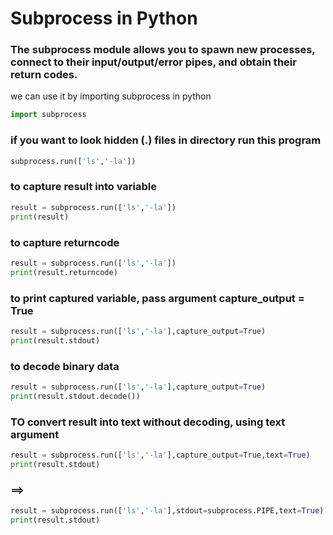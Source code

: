 # Subprocess in Python

### The subprocess module allows you to spawn new processes, connect to their input/output/error pipes, and obtain their return codes. 

we can use it by importing subprocess in python

```python
import subprocess
```

### if you want to look hidden (.) files in directory run this program
```python 
subprocess.run(['ls','-la'])
```

### to capture result into variable
```python
result = subprocess.run(['ls','-la'])
print(result)
```
### to capture returncode
```python
result = subprocess.run(['ls','-la'])
print(result.returncode)
```
### to print captured variable, pass argument capture_output = True
```python
result = subprocess.run(['ls','-la'],capture_output=True)
print(result.stdout)
```

### to decode binary data
```python
result = subprocess.run(['ls','-la'],capture_output=True)
print(result.stdout.decode())
```
### TO  convert result into text without decoding, using text argument
```python
result = subprocess.run(['ls','-la'],capture_output=True,text=True)
print(result.stdout)
```
### ==>
```python
result = subprocess.run(['ls','-la'],stdout=subprocess.PIPE,text=True)
print(result.stdout)
```
